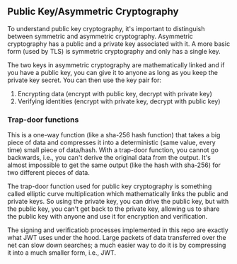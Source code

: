 ## Public Key/Asymmetric Cryptography

To understand public key cryptography, it's important to distinguish between symmetric and asymmetric cryptography. Asymmetric cryptography has a public and a private key associated with it. A more basic form (used by TLS) is symmetric cryptography and only has a single key.

The two keys in asymmetric cryptography are mathematically linked and if you have a public key, you can give it to anyone as long as you keep the private key secret. You can then use the key pair for:

1. Encrypting data (encrypt with public key, decrypt with private key)
2. Verifying identities (encrypt with private key, decrypt with public key)

### Trap-door functions

This is a one-way function (like a sha-256 hash function) that takes a big piece of data and compresses it into a deterministic (same value, every time) small piece of data/hash. With a trap-door function, you cannot go backwards, i.e., you can't derive the original data from the output. It's almost impossible to get the same output (like the hash with sha-256) for two different pieces of data.

The trap-door function used for public key cryptography is something called elliptic curve multiplication which mathematically links the public and private keys. So using the private key, you can drive the public key, but with the public key, you can't get back to the private key, allowing us to share the public key with anyone and use it for encryption and verification.

The signing and verificatiob processes implemented in this repo are exactly what JWT uses under the hood. Large packets of data transferred over the net can slow down searches; a much easier way to do it is by compressing it into a much smaller form, i.e., JWT.
